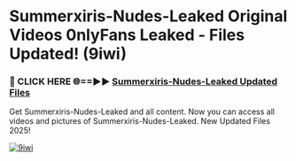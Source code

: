 # Summerxiris-Nudes-Leaked Original Videos 0nlyFans Leaked - Files Updated! (9iwi)

<h3>🔴 CLICK HERE 🌐==►► <a href="https://tinyurl.com/yc6ubb5a" rel="nofollow">Summerxiris-Nudes-Leaked Updated Files</a></h3>

Get Summerxiris-Nudes-Leaked and all content. Now you can access all videos and pictures of Summerxiris-Nudes-Leaked. New Updated Files 2025!

[![9iwi](https://i.imgur.com/7eu0CRL.gif)](https://tinyurl.com/yc6ubb5a)
